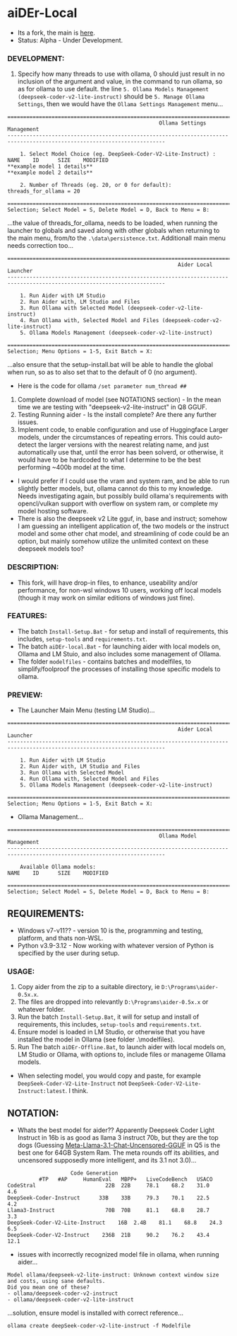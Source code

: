 # aiDEr-Local
- Its a fork, the main is [here](https://aider.chat/).
- Status: Alpha - Under Development.

### DEVELOPMENT:
1. Specify how many threads to use with ollama, 0 should just result in no inclusion of the argument and value, in the command to run ollama, so as for ollama to use default. the line `5. Ollama Models Management (deepseek-coder-v2-lite-instruct)` should be `5. Manage Ollama Settings`, then we would have the `Ollama Settings Management` menu...
```
========================================================================================================================
                                                Ollama Settings Management
------------------------------------------------------------------------------------------------------------------------

    1. Select Model Choice (eg. DeepSeek-Coder-V2-Lite-Instruct) :
NAME    ID      SIZE    MODIFIED
**example model 1 details**
**example model 2 details**

    2. Number of Threads (eg. 20, or 0 for default):
threads_for_ollama = 20

========================================================================================================================
Selection; Select Model = S, Delete Model = D, Back to Menu = B:
```
...the value of threads_for_ollama, needs to be loaded, when running the launcher to globals and saved along with other globals when returning to the main menu, from/to the `.\data\persistence.txt`. Additionall main menu needs correction too...
```
========================================================================================================================
                                                      Aider Local Launcher
------------------------------------------------------------------------------------------------------------------------

    1. Run Aider with LM Studio
    2. Run Aider with, LM Studio and Files
    3. Run Ollama with Selected Model (deepseek-coder-v2-lite-instruct)
    4. Run Ollama with, Selected Model and Files (deepseek-coder-v2-lite-instruct)
    5. Ollama Models Management (deepseek-coder-v2-lite-instruct)

========================================================================================================================
Selection; Menu Options = 1-5, Exit Batch = X:

```
...also ensure that the setup-install.bat will be able to handle the global when run, so as to also set that to the default of 0 (no argument).
- Here is the code for ollama `/set parameter num_thread ##`


1. Complete download of model (see NOTATIONS section) - In the mean time we are testing with "deepseek-v2-lite-instruct" in Q8 GGUF. 
3. Testing Running aider - Is the install complete? Are there any further issues.
4. Implement code, to enable configuration and use of Huggingface Larger models, under the circumstances of repeating errors. This could auto-detect the larger versions with the nearest relating name, and just automatically use that, until the error has been solverd, or otherwise, it would have to be hardcoded to what I determine to be the best performing ~400b model at the time.
- I would prefer if I could use the vram and system ram, and be able to run slightly better models, but, ollama cannot do this to my knowledge. Needs investigating again, but possibly build ollama's requirements with opencl/vulkan support with overflow on system ram, or complete my model hosting software. 
-  There is also the deepseek v2 Lite gguf, in, base and instruct; somehow I am guessing an intelligent application of, the two models or the instruct model and some other chat model, and streamlining of code could be an option, but mainly somehow utilize the unlimited context on these deepseek models too?

### DESCRIPTION:
- This fork, will have drop-in files, to enhance, useability and/or performance, for non-wsl windows 10 users, working off local models (though it may work on similar editions of windows just fine).

### FEATURES:
- The batch `Install-Setup.Bat` - for setup and install of requirements, this includes, `setup-tools` and `requirements.txt`.
- The batch `aiDEr-local.Bat` - for launching aider with local models on, Ollama and LM Stuio, and also includes some management of Ollama.
- The folder `modelfiles` - contains batches and modelfiles, to simplify/foolproof the processes of installing those specific models to ollama. 

### PREVIEW:
- The Launcher Main Menu (testing LM Studio)...
```
========================================================================================================================
                                                      Aider Local Launcher
------------------------------------------------------------------------------------------------------------------------

    1. Run Aider with LM Studio
    2. Run Aider with, LM Studio and Files
    3. Run Ollama with Selected Model
    4. Run Ollama with, Selected Model and Files
    5. Ollama Models Management (deepseek-coder-v2-lite-instruct)

========================================================================================================================
Selection; Menu Options = 1-5, Exit Batch = X:

```
- Ollama Management...
```
========================================================================================================================
                                                Ollama Model Management
------------------------------------------------------------------------------------------------------------------------

    Available Ollama models:
NAME    ID      SIZE    MODIFIED

========================================================================================================================
Selection; Select Model = S, Delete Model = D, Back to Menu = B:
```

## REQUIREMENTS:
- Windows v7-v11?? - version 10 is the, programming and testing, platform, and thats non-WSL.
- Python v3.9-3.12 - Now working with whatever version of Python is specified by the user during setup.

### USAGE:
1. Copy aider from the zip to a suitable directory, ie `D:\Programs\aider-0.5x.x`.
2. The files are dropped into relevantly `D:\Programs\aider-0.5x.x` or whatever folder. 
3. Run the batch `Install-Setup.Bat`, it will for setup and install of requirements, this includes, `setup-tools` and `requirements.txt`.
4. Ensure model is loaded in LM Studio, or otherwise that you have installed the model in Ollama (see folder .\modelfiles). 
5. Run The batch `aiDEr-Offline.Bat`, to launch aider with local models on, LM Studio or Ollama, with options to, include files or manageme Ollama models.
- When selecting model, you would copy and paste, for example `DeepSeek-Coder-V2-Lite-Instruct` not `DeepSeek-Coder-V2-Lite-Instruct:latest`. I think.

## NOTATION:
- Whats the best model for aider?? Apparently Deepseek Coder Light Instruct in 16b is as good as llama 3 instruct 70b, but they are the top dogs (Guessing [Meta-Llama-3.1-Chat-Uncensored-GGUF](https://huggingface.co/mradermacher/Meta-Llama-3.1-Chat-Uncensored-GGUF) in Q5 is the best one for 64GB System Ram. The meta rounds off its abilities, and uncensored supposedly more intelligent, and its 3.1 not 3.0)... 
```
                    Code Generation
          #TP 	#AP 	HumanEval 	MBPP+ 	LiveCodeBench 	USACO							
CodeStral                      22B 	22B 	78.1 	68.2 	31.0 	4.6
DeepSeek-Coder-Instruct      33B 	33B 	79.3 	70.1 	22.5 	4.2
Llama3-Instruct                70B 	70B 	81.1 	68.8 	28.7 	3.3
DeepSeek-Coder-V2-Lite-Instruct    16B 	2.4B 	81.1 	68.8 	24.3 	6.5
DeepSeek-Coder-V2-Instruct    236B 	21B 	90.2 	76.2 	43.4 	12.1
```
- issues with incorrectly recognized model file in ollama, when running aider...
```
Model ollama/deepseek-v2-lite-instruct: Unknown context window size and costs, using sane defaults.
Did you mean one of these?
- ollama/deepseek-coder-v2-instruct
- ollama/deepseek-coder-v2-lite-instruct
```
...solution, ensure model is installed with correct reference...
```
ollama create deepSeek-coder-v2-lite-instruct -f Modelfile
```
